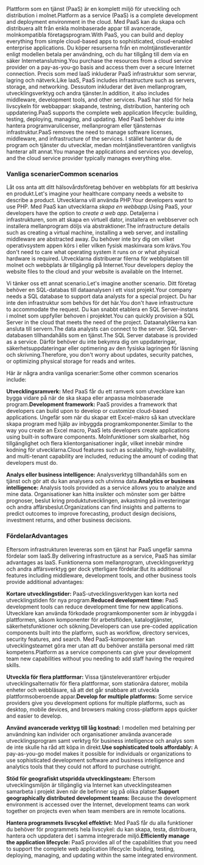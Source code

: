 <span data-ttu-id="91ece-101">Plattform som en tjänst (PaaS) är en komplett miljö för utveckling och distribution i molnet.</span><span class="sxs-lookup"><span data-stu-id="91ece-101">Platform as a service (PaaS) is a complete development and deployment environment in the cloud.</span></span> <span data-ttu-id="91ece-102">Med PaaS kan du skapa och distribuera allt från enkla molnbaserade appar till avancerade, molnkompatibla företagsprogram.</span><span class="sxs-lookup"><span data-stu-id="91ece-102">With PaaS, you can build and deploy everything from simple cloud-based apps to sophisticated, cloud-enabled enterprise applications.</span></span> <span data-ttu-id="91ece-103">Du köper resurserna från en molntjänstleverantör enligt modellen betala per användning, och du har tillgång till dem via en säker Internetanslutning.</span><span class="sxs-lookup"><span data-stu-id="91ece-103">You purchase the resources from a cloud service provider on a pay-as-you-go basis and access them over a secure Internet connection.</span></span> <span data-ttu-id="91ece-104">Precis som med IaaS inkluderar PaaS infrastruktur som servrar, lagring och nätverk.</span><span class="sxs-lookup"><span data-stu-id="91ece-104">Like IaaS, PaaS includes infrastructure such as servers, storage, and networking.</span></span> <span data-ttu-id="91ece-105">Dessutom inkluderar det även mellanprogram, utvecklingsverktyg och andra tjänster.</span><span class="sxs-lookup"><span data-stu-id="91ece-105">In addition, it also includes middleware, development tools, and other services.</span></span> <span data-ttu-id="91ece-106">PaaS har stöd för hela livscykeln för webbappar: skapande, testning, distribution, hantering och uppdatering.</span><span class="sxs-lookup"><span data-stu-id="91ece-106">PaaS supports the complete web application lifecycle: building, testing, deploying, managing, and updating.</span></span> <span data-ttu-id="91ece-107">Med PaaS behöver du inte hantera programvarulicenser, mellanprogram eller tjänsternas infrastruktur.</span><span class="sxs-lookup"><span data-stu-id="91ece-107">PaaS removes the need to manage software licenses, middleware, and infrastructure of the services.</span></span> <span data-ttu-id="91ece-108">I stället hanterar du de program och tjänster du utvecklar, medan molntjänstleverantören vanligtvis hanterar allt annat.</span><span class="sxs-lookup"><span data-stu-id="91ece-108">You manage the applications and services you develop, and the cloud service provider typically manages everything else.</span></span>

### <a name="common-scenarios"></a><span data-ttu-id="91ece-109">Vanliga scenarier</span><span class="sxs-lookup"><span data-stu-id="91ece-109">Common scenarios</span></span>

<span data-ttu-id="91ece-110">Låt oss anta att ditt hälsovårdsföretag behöver en webbplats för att beskriva en produkt.</span><span class="sxs-lookup"><span data-stu-id="91ece-110">Let's imagine your healthcare company needs a website to describe a product.</span></span> <span data-ttu-id="91ece-111">Utvecklarna vill använda PHP.</span><span class="sxs-lookup"><span data-stu-id="91ece-111">Your developers want to use PHP.</span></span> <span data-ttu-id="91ece-112">Med PaaS kan utvecklarna *skapa en webbapp*.</span><span class="sxs-lookup"><span data-stu-id="91ece-112">Using PaaS, your developers have the option to *create a web app*.</span></span> <span data-ttu-id="91ece-113">Detaljerna i infrastrukturen, som att skapa en virtuell dator, installera en webbserver och installera mellanprogram döljs via abstraktioner.</span><span class="sxs-lookup"><span data-stu-id="91ece-113">The infrastructure details such as creating a virtual machine, installing a web server, and installing middleware are abstracted away.</span></span> <span data-ttu-id="91ece-114">Du behöver inte bry dig om vilket operativsystem appen körs i eller vilken fysisk maskinvara som krävs.</span><span class="sxs-lookup"><span data-stu-id="91ece-114">You don't need to care what operating system it runs on or what physical hardware is required.</span></span> <span data-ttu-id="91ece-115">Utvecklarna distribuerar filerna för webbplatsen till molnet och webbplats är tillgänglig på Internet.</span><span class="sxs-lookup"><span data-stu-id="91ece-115">Your developers deploy the website files to the cloud and your website is available on the Internet.</span></span>

<span data-ttu-id="91ece-116">Vi tänker oss ett annat scenario.</span><span class="sxs-lookup"><span data-stu-id="91ece-116">Let's imagine another scenario.</span></span> <span data-ttu-id="91ece-117">Ditt företag behöver en SQL-databas till dataanalysen i ett visst projekt.</span><span class="sxs-lookup"><span data-stu-id="91ece-117">Your company needs a SQL database to support data analysts for a special project.</span></span> <span data-ttu-id="91ece-118">Du har inte den infrastruktur som behövs för det här.</span><span class="sxs-lookup"><span data-stu-id="91ece-118">You don't have infrastructure to accommodate the request.</span></span> <span data-ttu-id="91ece-119">Du kan snabbt etablera en SQL Server-instans i molnet som uppfyller behoven i projektet.</span><span class="sxs-lookup"><span data-stu-id="91ece-119">You can quickly provision a SQL Server in the cloud that meets the need of the project.</span></span> <span data-ttu-id="91ece-120">Dataanalytikerna kan ansluta till servern.</span><span class="sxs-lookup"><span data-stu-id="91ece-120">The data analysts can connect to the server.</span></span> <span data-ttu-id="91ece-121">SQL Server-databasen tillhandahålls som en tjänst.</span><span class="sxs-lookup"><span data-stu-id="91ece-121">The SQL Server database is provided as a service.</span></span> <span data-ttu-id="91ece-122">Därför behöver du inte bekymra dig om uppdateringar, säkerhetsuppdateringar eller optimering av den fysiska lagringen för läsning och skrivning.</span><span class="sxs-lookup"><span data-stu-id="91ece-122">Therefore, you don't worry about updates, security patches, or optimizing physical storage for reads and writes.</span></span>

<span data-ttu-id="91ece-123">Här är några andra vanliga scenarier:</span><span class="sxs-lookup"><span data-stu-id="91ece-123">Some other common scenarios include:</span></span>

<span data-ttu-id="91ece-124">**Utvecklingsramverk:** Med PaaS får du ett ramverk som utvecklare kan bygga vidare på när de ska skapa eller anpassa molnbaserade program.</span><span class="sxs-lookup"><span data-stu-id="91ece-124">**Development framework:** PaaS provides a framework that developers can build upon to develop or customize cloud-based applications.</span></span> <span data-ttu-id="91ece-125">Ungefär som när du skapar ett Excel-makro så kan utvecklare skapa program med hjälp av inbyggda programkomponenter.</span><span class="sxs-lookup"><span data-stu-id="91ece-125">Similar to the way you create an Excel macro, PaaS lets developers create applications using built-in software components.</span></span> <span data-ttu-id="91ece-126">Molnfunktioner som skalbarhet, hög tillgänglighet och flera klientorganisationer ingår, vilket innebär mindre kodning för utvecklarna.</span><span class="sxs-lookup"><span data-stu-id="91ece-126">Cloud features such as scalability, high-availability, and multi-tenant capability are included, reducing the amount of coding that developers must do.</span></span>

<span data-ttu-id="91ece-127">**Analys eller business intelligence:** Analysverktyg tillhandahålls som en tjänst och gör att du kan analysera och utvinna data.</span><span class="sxs-lookup"><span data-stu-id="91ece-127">**Analytics or business intelligence:** Analysis tools provided as a service allows you to analyze and mine data.</span></span> <span data-ttu-id="91ece-128">Organisationer kan hitta insikter och mönster som ger bättre prognoser, beslut kring produktutvecklingen, avkastning på investeringar och andra affärsbeslut.</span><span class="sxs-lookup"><span data-stu-id="91ece-128">Organizations can find insights and patterns to predict outcomes to improve forecasting, product design decisions, investment returns, and other business decisions.</span></span>

### <a name="advantages"></a><span data-ttu-id="91ece-129">Fördelar</span><span class="sxs-lookup"><span data-stu-id="91ece-129">Advantages</span></span>

<span data-ttu-id="91ece-130">Eftersom infrastrukturen levereras som en tjänst har PaaS ungefär samma fördelar som IaaS.</span><span class="sxs-lookup"><span data-stu-id="91ece-130">By delivering infrastructure as a service, PaaS has similar advantages as IaaS.</span></span> <span data-ttu-id="91ece-131">Funktionerna som mellanprogram, utvecklingsverktyg och andra affärsverktyg ger dock ytterligare fördelar:</span><span class="sxs-lookup"><span data-stu-id="91ece-131">But its additional features including middleware, development tools, and other business tools provide additional advantages:</span></span>

<span data-ttu-id="91ece-132">**Kortare utvecklingstider:** PaaS-utvecklingsverktygen kan korta ned utvecklingstiden för nya program.</span><span class="sxs-lookup"><span data-stu-id="91ece-132">**Reduced development time:** PaaS development tools can reduce development time for new applications.</span></span> <span data-ttu-id="91ece-133">Utvecklare kan använda förkodade programkomponenter som är inbyggda i plattformen, såsom komponenter för arbetsflöden, katalogtjänster, säkerhetsfunktioner och sökning.</span><span class="sxs-lookup"><span data-stu-id="91ece-133">Developers can use pre-coded application components built into the platform, such as workflow, directory services, security features, and search.</span></span> <span data-ttu-id="91ece-134">Med PaaS-komponenter kan utvecklingsteamet göra mer utan att du behöver anställa personal med rätt kompetens.</span><span class="sxs-lookup"><span data-stu-id="91ece-134">Platform as a service components can give your development team new capabilities without you needing to add staff having the required skills.</span></span>

<span data-ttu-id="91ece-135">**Utveckla för flera plattformar:** Vissa tjänsteleverantörer erbjuder utvecklingsalternativ för flera plattformar, som stationära datorer, mobila enheter och webbläsare, så att det går snabbare att utveckla plattformsoberoende appar.</span><span class="sxs-lookup"><span data-stu-id="91ece-135">**Develop for multiple platforms:** Some service providers give you development options for multiple platforms, such as desktop, mobile devices, and browsers making cross-platform apps quicker and easier to develop.</span></span>

<span data-ttu-id="91ece-136">**Använd avancerade verktyg till låg kostnad:** I modellen med betalning per användning kan individer och organisationer använda avancerade utvecklingsprogram samt verktyg för business intelligence och analys som de inte skulle ha råd att köpa in direkt.</span><span class="sxs-lookup"><span data-stu-id="91ece-136">**Use sophisticated tools affordably:** A pay-as-you-go model makes it possible for individuals or organizations to use sophisticated development software and business intelligence and analytics tools that they could not afford to purchase outright.</span></span>

<span data-ttu-id="91ece-137">**Stöd för geografiskt utspridda utvecklingsteam:** Eftersom utvecklingsmiljön är tillgänglig via Internet kan utvecklingsteamen samarbeta i projekt även när de befinner sig på olika platser.</span><span class="sxs-lookup"><span data-stu-id="91ece-137">**Support geographically distributed development teams:** Because the development environment is accessed over the Internet, development teams can work together on projects even when team members are in remote locations.</span></span>

<span data-ttu-id="91ece-138">**Hantera programmets livscykel effektivt:** Med PaaS får du alla funktioner du behöver för programmets hela livscykel: du kan skapa, testa, distribuera, hantera och uppdatera det i samma integrerade miljö.</span><span class="sxs-lookup"><span data-stu-id="91ece-138">**Efficiently manage the application lifecycle:** PaaS provides all of the capabilities that you need to support the complete web application lifecycle: building, testing, deploying, managing, and updating within the same integrated environment.</span></span>
